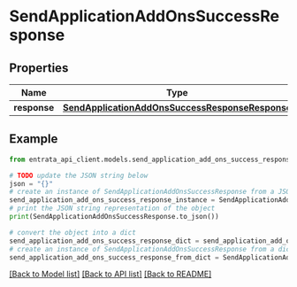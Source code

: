# SendApplicationAddOnsSuccessResponse


## Properties

Name | Type | Description | Notes
------------ | ------------- | ------------- | -------------
**response** | [**SendApplicationAddOnsSuccessResponseResponse**](SendApplicationAddOnsSuccessResponseResponse.md) |  | 

## Example

```python
from entrata_api_client.models.send_application_add_ons_success_response import SendApplicationAddOnsSuccessResponse

# TODO update the JSON string below
json = "{}"
# create an instance of SendApplicationAddOnsSuccessResponse from a JSON string
send_application_add_ons_success_response_instance = SendApplicationAddOnsSuccessResponse.from_json(json)
# print the JSON string representation of the object
print(SendApplicationAddOnsSuccessResponse.to_json())

# convert the object into a dict
send_application_add_ons_success_response_dict = send_application_add_ons_success_response_instance.to_dict()
# create an instance of SendApplicationAddOnsSuccessResponse from a dict
send_application_add_ons_success_response_from_dict = SendApplicationAddOnsSuccessResponse.from_dict(send_application_add_ons_success_response_dict)
```
[[Back to Model list]](../README.md#documentation-for-models) [[Back to API list]](../README.md#documentation-for-api-endpoints) [[Back to README]](../README.md)



